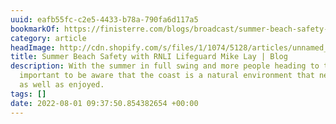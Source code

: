 ```yaml
---
uuid: eafb55fc-c2e5-4433-b78a-790fa6d117a5
bookmarkOf: https://finisterre.com/blogs/broadcast/summer-beach-safety-with-mike-lay?xnpe_tifc=hFoXhkx8bDsNxu4N4uhLbjpsafeWaeiWhFW6hfp3alB8bf8cRf4gVd46EMQ-tu4vaMXp4.nXxIV84do74fodbfnJ
category: article
headImage: http://cdn.shopify.com/s/files/1/1074/5128/articles/unnamed_8d876e12-e369-4378-b003-963072933935.jpg?v=1659436667
title: Summer Beach Safety with RNLI Lifeguard Mike Lay | Blog
description: With the summer in full swing and more people heading to the beach, it's
  important to be aware that the coast is a natural environment that needs to be respected
  as well as enjoyed.
tags: []
date: 2022-08-01 09:37:50.854382654 +00:00
---
```

